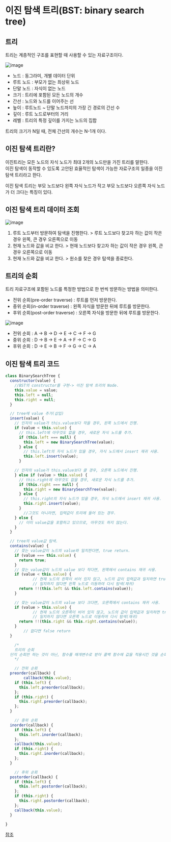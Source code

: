# 이진 탐색 트리(BST: binary search tree)

## 트리

트리는 계층적인 구조를 표현할 때 사용할 수 있는 자료구조이다.

![image](https://github.com/EungBug/eungbug.github.io/assets/108085046/1183753f-d92c-4160-9baa-3e2b5d77f378)  

- 노드 : 동그라미, 개별 데이터 단위
- 루트 노드 : 부모가 없는 최상위 노드
- 단말 노드 : 자식이 없는 노드
- 크기 : 트리에 포함된 모든 노드의 개수
- 간선 : 노드와 노드를 이어주는 선  
- 높이 : 루트노드 ~ 단말 노드까지의 가장 긴 경로의 간선 수
- 깊이 : 루트 노드로부터의 거리
- 레벨 : 트리의 특정 깊이를 가지는 노드의 집합

트리의 크기가 N일 때, 전체 간선의 개수는 N-1개 이다.

## 이진 탐색 트리란?

이진트리는 모든 노드의 자식 노드가 최대 2개의 노드만을 가진 트리를 말한다.  
이진 탐색이 동작할 수 있도록 고안된 효율적인 탐색이 가능한 자료구조의 일종을 이진 탐색 트리라고 한다.  

이진 탐색 트리는 부모 노드보다 왼쪽 자식 노드가 작고 부모 노드보다 오른쪽 자식 노드가 더 크다는 특징이 있다.

## 이진 탐색 트리 데이터 조회

![image](https://github.com/EungBug/eungbug.github.io/assets/108085046/1ad41e25-d894-4a0e-b0ca-e0db5d945792)

1. 루트 노드부터 방문하여 탐색을 진행한다. > 루트 노드보다 찾고자 하는 값이 작은 경우 왼쪽, 큰 경우 오른쪽으로 이동
2. 현재 노드와 값을 비교 한다. > 현재 노드보다 찾고자 하는 값이 작은 경우 왼쪽, 큰 경우 오른쪽으로 이동
3. 현재 노드와 값을 비교 한다. > 원소를 찾은 경우 탐색을 종료한다.

## 트리의 순회

트리 자료구조에 포함된 노드를 특정한 방법으로 한 번씩 방문하는 방법을 의미한다.

- 전위 순회(pre-order traverse) : 루트를 먼저 방문한다.
- 중위 순회(in-order traverse) : 왼쪽 자식을 방문한 뒤에 루트를 방문한다.
- 후위 순회(post-order traverse) : 오른쪽 자식을 방문한 뒤에 루트를 방문한다.

![image](https://github.com/EungBug/eungbug.github.io/assets/108085046/f68e588e-f005-45a0-bc42-387f111ed495)

- 전위 순회 : A -> B -> D -> E -> C -> F -> G
- 중위 순회 : D -> B -> E -> A -> F -> C -> G
- 후위 순회 : D -> E -> B -> F -> G -> C -> A


## 이진 탐색 트리 코드
```js
class BinarySearchTree {
  constructor(value) {
    //BST의 constructor를 구현-> 이진 탐색 트리의 Node.
    this.value = value;
    this.left = null;
    this.right = null;
  }

  // tree에 value 추가(삽입)
  insert(value) {
    // 인자의 value가 this.value보다 작을 경우, 왼쪽 노드에서 진행.
    if (value < this.value) {
      // this.left에 아무것도 없을 경우, 새로운 자식 노드를 추가.
      if (this.left === null) {
        this.left = new BinarySearchTree(value);
      } else {
        // this.left의 자식 노드가 있을 경우, 자식 노드에서 insert 재귀 사용.
        this.left.insert(value);
      }

    // 인자의 value가 this.value보다 클 경우, 오른쪽 노드에서 진행.
    } else if (value > this.value) {
      // this.right에 아무것도 없을 경우, 새로운 자식 노드를 추가.
      if (this.right === null) {
        this.right = new BinarySearchTree(value);
      } else {
        // this.right의 자식 노드가 있을 경우, 자식 노드에서 insert 재귀 사용.
        this.right.insert(value);
      }
		//그것도 아니라면, 입력값이 트리에 들어 있는 경우.
    } else {
      // 이미 value값을 포함하고 있으므로, 아무것도 하지 않는다.
    }
  }

  // tree의 value값 탐색.
  contains(value) {
    // 찾는 value값이 노드의 value와 일치한다면, true return.
    if (value === this.value) {
      return true;
    }
    // 찾는 value값이 노드의 value 보다 작다면, 왼쪽에서 contains 재귀 사용.
    if (value < this.value) {
			// 현재 노드의 왼쪽이 비어 있지 않고, 노드의 값이 입력값과 일치하면 true return.
			// 일치하지 않다면 왼쪽 노드로 이동하여 다시 탐색(재귀)
      return !!(this.left && this.left.contains(value));
    }

    // 찾는 value값이 노드의 value 보다 크다면, 오른쪽에서 contains 재귀 사용.
    if (value > this.value) {
			// 현재 노드의 오른쪽이 비어 있지 않고, 노드의 값이 입력값과 일치하면 true return.
			// 일치하지 않다면 오른쪽 노드로 이동하여 다시 탐색(재귀)
      return !!(this.right && this.right.contains(value));
    }
		// 없다면 false return
  }

	/*
	트리의 순회
  단지 순회만 하는 것이 아닌, 함수를 매개변수로 받아 콜백 함수에 값을 적용시킨 것을 순회해야 한다.
	*/

	// 전위 순회
  preorder(callback) {
		callback(this.value);
    if (this.left) {
      this.left.preorder(callback);
    };
    if (this.right) {
      this.right.preorder(callback);
    };
  }

	// 중위 순회
  inorder(callback) {
    if (this.left) {
      this.left.inorder(callback);
    };
    callback(this.value);
    if (this.right) {
      this.right.inorder(callback);
    };
  }

	// 후위 순회
  postorder(callback) {
    if (this.left) {
      this.left.postorder(callback);
    };
    if (this.right) {
      this.right.postorder(callback);
    };
    callback(this.value);
  }

}
```
  
  
[참조](https://velog.io/@ko9612/JavaScript-%EC%9E%90%EB%A3%8C%EA%B5%AC%EC%A1%B0-Binary-Search-Tree)
